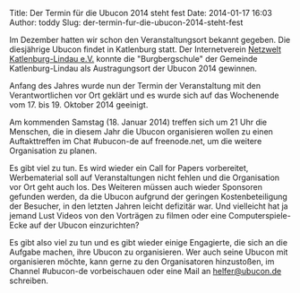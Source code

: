 Title: Der Termin für die Ubucon 2014 steht fest
Date: 2014-01-17 16:03
Author: toddy
Slug: der-termin-fur-die-ubucon-2014-steht-fest

Im Dezember hatten wir schon den Veranstaltungsort bekannt gegeben. Die
diesjährige Ubucon findet in Katlenburg statt. Der Internetverein
[Netzwelt Katlenburg­-Lindau e.V.](http://www.netzwelt-kali.de) konnte
die "Burgbergschule" der Gemeinde Katlenburg­-Lindau als Austragungsort
der Ubucon 2014 gewinnen.


Anfang des Jahres wurde nun der Termin der Veranstaltung mit den
Verantwortlichen vor Ort geklärt und es wurde sich auf das Wochenende
vom 17. bis 19. Oktober 2014 geeinigt.


Am kommenden Samstag (18. Januar 2014) treffen sich um 21 Uhr die
Menschen, die in diesem Jahr die Ubucon organisieren wollen zu einen
Auftakttreffen im Chat \#ubucon-de auf freenode.net, um die weitere
Organisation zu planen.


Es gibt viel zu tun. Es wird wieder ein Call for Papers vorbereitet,
Werbematerial soll auf Veranstaltungen nicht fehlen und die Organisation
vor Ort geht auch los. Des Weiteren müssen auch wieder Sponsoren
gefunden werden, da die Ubucon aufgrund der geringen Kostenbeteiligung
der Besucher, in den letzten Jahren leicht defizitär war. Und vielleicht
hat ja jemand Lust Videos von den Vorträgen zu filmen oder eine
Computerspiele-Ecke auf der Ubucon einzurichten?


Es gibt also viel zu tun und es gibt wieder einige Engagierte, die sich
an die Aufgabe machen, ihre Ubucon zu organisieren. Wer auch seine
Ubucon mit organisieren möchte, kann gerne zu den Organisatoren
hinzustoßen, im Channel \#ubucon-de vorbeischauen oder eine Mail an
<helfer@ubucon.de> schreiben.



